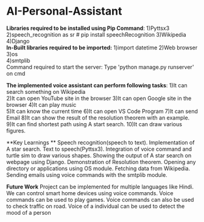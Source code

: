 # AI-Personal-Assistant
**Libraries required to be installed using Pip Command**: 
1)Pyttsx3   
2)speech_recognition as sr  # pip install speechRecognition 
3)Wikipedia  
4)Django  
**In-Built libraries required to be imported:**
1)import datetime 
2)Web browser  
3)os  
4)smtplib  
Command required to start the server: Type 'python manage.py runserver' on cmd  

**The implemented voice assistant can perform following tasks**: 
1)It can search something on Wikipedia  
2)It can open YouTube site in the browser 
3)It can open Google site in the browser 
4)It can play music  
5)It can know the current time 
6)It can open VS Code Program 
7)It can send Email 
8)It can show the result of the resolution theorem with an example. 
9)It can find shortest path using A start search. 
10)It can draw various figures.

**Key Learnings
**
Speech recognition(speech to text).
Implementation of A star search.
Text to speech(Pyttsx3).
Integration of voice command and turtle sim to draw various shapes.
Showing the output of A star search on webpage using Django.
Demonstration of Resolution theorem.
Opening any directory or applications using OS module.
Fetching data from Wikipedia.
Sending emails using voice commands with the smtplib module.

**Future Work**
Project can be implemented for multiple languages like Hindi.
We can control smart home devices using voice commands.
Voice commands can be used to play games.
Voice commands can also be used to check traffic on road.
Voice of a individual can be used to detect the mood of a person



